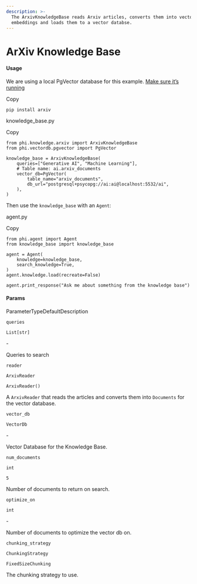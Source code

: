 ```yaml
---
description: >-
  The ArxivKnowledgeBase reads Arxiv articles, converts them into vector
  embeddings and loads them to a vector databse.
---
```


# ArXiv Knowledge Base

#### Usage <a href="#usage" id="usage"></a>

We are using a local PgVector database for this example. [Make sure it’s running](https://docs.phidata.com/vectordb/pgvector)

Copy

```
pip install arxiv
```

knowledge\_base.py

Copy

```
from phi.knowledge.arxiv import ArxivKnowledgeBase
from phi.vectordb.pgvector import PgVector

knowledge_base = ArxivKnowledgeBase(
    queries=["Generative AI", "Machine Learning"],
    # Table name: ai.arxiv_documents
    vector_db=PgVector(
        table_name="arxiv_documents",
        db_url="postgresql+psycopg://ai:ai@localhost:5532/ai",
    ),
)
```

Then use the `knowledge_base` with an `Agent`:

agent.py

Copy

```
from phi.agent import Agent
from knowledge_base import knowledge_base

agent = Agent(
    knowledge=knowledge_base,
    search_knowledge=True,
)
agent.knowledge.load(recreate=False)

agent.print_response("Ask me about something from the knowledge base")
```

#### [​](https://docs.phidata.com/knowledge/arxiv#params)Params <a href="#params" id="params"></a>

ParameterTypeDefaultDescription

`queries`

`List[str]`

\-

Queries to search

`reader`

`ArxivReader`

`ArxivReader()`

A `ArxivReader` that reads the articles and converts them into `Documents` for the vector database.

`vector_db`

`VectorDb`

\-

Vector Database for the Knowledge Base.

`num_documents`

`int`

`5`

Number of documents to return on search.

`optimize_on`

`int`

\-

Number of documents to optimize the vector db on.

`chunking_strategy`

`ChunkingStrategy`

`FixedSizeChunking`

The chunking strategy to use.

[\
](https://VixData.gitbook.io/VixData/documentation/knowledge/introduction)
